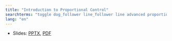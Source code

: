 ```yaml
---
title: "Introduction to Proportional Control"
searchterms: "toggle dog_follower line_follower line advanced proportional proportional_control introduction_to_proportional_control"
lang: "en"
---
```

 <ul>
 <li class="ng-binding">Slides:
 <a href="translations/en-us/advanced/ProportionalControl.pptx">PPTX</a>,
 <a href="translations/en-us/advanced/ProportionalControl.pdf">PDF</a>
 </li>
 </ul>
